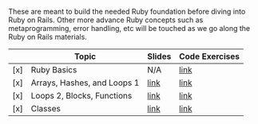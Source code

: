 These are meant to build the needed Ruby foundation before diving into Ruby on Rails. Other more advance Ruby concepts such as metaprogramming, error handling, etc will be touched as we go along the Ruby on Rails materials.

|     | Topic                       | Slides                        | Code Exercises                                    |
|-----|-----------------------------|-------------------------------|---------------------------------------------------|
| [x] | Ruby Basics                 | N/A                           | [link](ruby_fundamentals/ruby_basics)             |
| [x] | Arrays, Hashes, and Loops 1 | [link](http://bit.ly/2o8UfDw) | [link](ruby_fundamentals/arrays_hashes_loops1)    |
| [x] | Loops 2, Blocks, Functions  | [link](https://goo.gl/f1gdW1) | [link](ruby_fundamentals/loops2_blocks_functions) |
| [x] | Classes                     | [link](https://goo.gl/oEwGRb) | [link](ruby_fundamentals/classes)                 |

